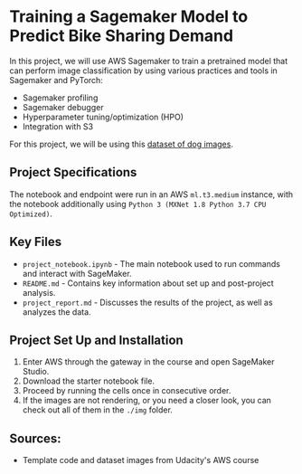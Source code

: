 # Training a Sagemaker Model to Predict Bike Sharing Demand

In this project, we will use AWS Sagemaker to train a pretrained model that can perform image classification by using various practices and tools in Sagemaker and PyTorch:
* Sagemaker profiling
* Sagemaker debugger
* Hyperparameter tuning/optimization (HPO)
* Integration with S3

For this project, we will be using this [dataset of dog images](https://s3-us-west-1.amazonaws.com/udacity-aind/dog-project/dogImages.zip).

## Project Specifications
The notebook and endpoint were run in an AWS `ml.t3.medium` instance, with the notebook additionally using `Python 3 (MXNet 1.8 Python 3.7 CPU Optimized)`.

## Key Files
* `project_notebook.ipynb` - The main notebook used to run commands and interact with SageMaker.
* `README.md` - Contains key information about set up and post-project analysis.
* `project_report.md` - Discusses the results of the project, as well as analyzes the data.

## Project Set Up and Installation
1. Enter AWS through the gateway in the course and open SageMaker Studio.
2. Download the starter notebook file.
3. Proceed by running the cells once in consecutive order.
4. If the images are not rendering, or you need a closer look, you can check out all of them in the `./img` folder.

## Sources:
* Template code and dataset images from Udacity's AWS course
